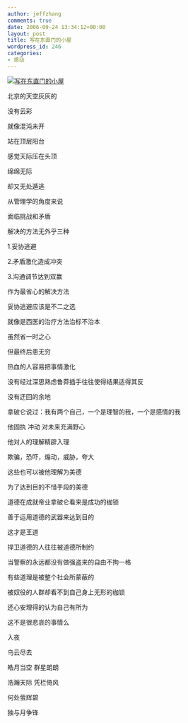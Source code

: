 ```yaml
---
author: jeffzhang
comments: true
date: 2006-09-24 13:34:12+00:00
layout: post
title: 写在东直门的小屋
wordpress_id: 246
categories:
- 感动
---
```


[![写在东直门的小屋](http://simg.sinajs.cn/blog7style/images/common/sg_trans.gif)](file:///C:/Documents%20and%20Settings/haha/My%20Documents/My%20Pictures/u=1171507095,95487710&gp=2.jpg)

北京的天空灰灰的

没有云彩

就像混沌未开

站在顶层阳台

感觉天际压在头顶

绵绵无际

却又无处遁逃

从管理学的角度来说

面临挑战和矛盾

解决的方法无外乎三种

1.妥协逃避

2.矛盾激化造成冲突

3.沟通调节达到双赢

作为最省心的解决方法

妥协逃避应该是不二之选

就像是西医的治疗方法治标不治本

虽然省一时之心

但最终后患无穷

热血的人容易把事情激化

没有经过深思熟虑鲁莽插手往往使得结果适得其反

没有迂回的余地

拿破仑说过：我有两个自己，一个是理智的我，一个是感情的我

他固执 冲动 对未来充满野心

他对人的理解精辟入理

欺骗，恐吓，煽动，威胁，夸大

这些也可以被他理解为美德

为了达到目的不惜手段的美德

道德在成就帝业拿破仑看来是成功的枷锁

善于运用道德的武器来达到目的

这才是王道

捍卫道德的人往往被道德所制约

当警察的永远都没有做强盗来的自由不拘一格

有些道理是被整个社会所蒙蔽的

被奴役的人群却看不到自己身上无形的枷锁

还心安理得的认为自己有所为

这不是很悲哀的事情么

入夜

乌云尽去

皓月当空 群星朗朗

浩瀚天际 凭栏倚风

何处萤辉碧

独与月争锋
